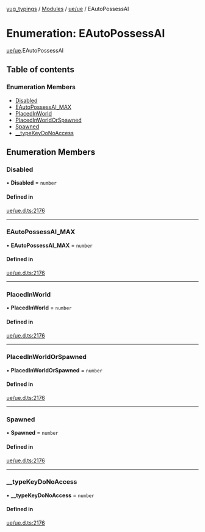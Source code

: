 [yug_typings](../README.md) / [Modules](../modules.md) / [ue/ue](../modules/ue_ue.md) / EAutoPossessAI

# Enumeration: EAutoPossessAI

[ue/ue](../modules/ue_ue.md).EAutoPossessAI

## Table of contents

### Enumeration Members

- [Disabled](ue_ue.EAutoPossessAI.md#disabled)
- [EAutoPossessAI\_MAX](ue_ue.EAutoPossessAI.md#eautopossessai_max)
- [PlacedInWorld](ue_ue.EAutoPossessAI.md#placedinworld)
- [PlacedInWorldOrSpawned](ue_ue.EAutoPossessAI.md#placedinworldorspawned)
- [Spawned](ue_ue.EAutoPossessAI.md#spawned)
- [\_\_typeKeyDoNoAccess](ue_ue.EAutoPossessAI.md#__typekeydonoaccess)

## Enumeration Members

### Disabled

• **Disabled** = `number`

#### Defined in

[ue/ue.d.ts:2176](https://github.com/YugMetaverse/yug_typings/blob/25cad34/ue/ue.d.ts#L2176)

___

### EAutoPossessAI\_MAX

• **EAutoPossessAI\_MAX** = `number`

#### Defined in

[ue/ue.d.ts:2176](https://github.com/YugMetaverse/yug_typings/blob/25cad34/ue/ue.d.ts#L2176)

___

### PlacedInWorld

• **PlacedInWorld** = `number`

#### Defined in

[ue/ue.d.ts:2176](https://github.com/YugMetaverse/yug_typings/blob/25cad34/ue/ue.d.ts#L2176)

___

### PlacedInWorldOrSpawned

• **PlacedInWorldOrSpawned** = `number`

#### Defined in

[ue/ue.d.ts:2176](https://github.com/YugMetaverse/yug_typings/blob/25cad34/ue/ue.d.ts#L2176)

___

### Spawned

• **Spawned** = `number`

#### Defined in

[ue/ue.d.ts:2176](https://github.com/YugMetaverse/yug_typings/blob/25cad34/ue/ue.d.ts#L2176)

___

### \_\_typeKeyDoNoAccess

• **\_\_typeKeyDoNoAccess** = `number`

#### Defined in

[ue/ue.d.ts:2176](https://github.com/YugMetaverse/yug_typings/blob/25cad34/ue/ue.d.ts#L2176)

